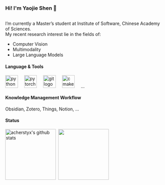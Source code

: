 ### Hi! I'm Yaojie Shen 👋

<img src="https://komarev.com/ghpvc/?username=acherstyx&style=for-the-badge&color=blue" alt=""/>

I’m currently a Master’s student at Institute of Software, Chinese Academy of Sciences.  
My recent research interest lie in the fields of:

- Computer Vision
- Multimodality
- Large Language Models

#### Language & Tools

<div align="left">
  <img src="https://cdn.jsdelivr.net/gh/devicons/devicon/icons/python/python-original.svg" height="40" alt="python logo"  />
  <img width="12" />
  <img src="https://cdn.jsdelivr.net/gh/devicons/devicon/icons/pytorch/pytorch-original.svg" height="40" alt="pytorch logo"  />
  <img width="12" />
  <img src="https://cdn.jsdelivr.net/gh/devicons/devicon/icons/git/git-original.svg" height="40" alt="git logo"  />
  <img width="12" />
  <img src="https://cdn.jsdelivr.net/gh/devicons/devicon/icons/cmake/cmake-original.svg" height="40" alt="cmake logo"  />
  <img width="12" />
  ...
</div>

#### Knowledge Management Workflow

Obsidian, Zotero, Things, Notion, ...

#### Status

<div>
<img height=160px align="center" src="https://github-readme-stats.vercel.app/api?username=acherstyx&show_icons=true&include_all_commits=true&count_private=true&bg_color=white&hide_border=true" alt="acherstyx's github stats" />&nbsp;
<img height=160px align="center" src="https://github-readme-stats.vercel.app/api/top-langs/?username=acherstyx&layout=compact&hide_border=true&bg_color=white&langs_count=8&exclude_repo=AcherStyx.github.io" />  
</div>
